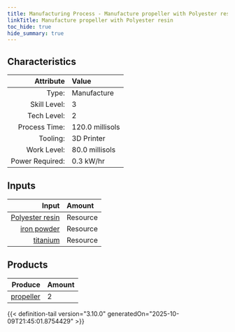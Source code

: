 ```yaml
---
title: Manufacturing Process - Manufacture propeller with Polyester resin
linkTitle: Manufacture propeller with Polyester resin
toc_hide: true
hide_summary: true
---
```

<!-- This is generated by the MarsSim HelpGenertor, do not edit. -->


## Characteristics

| Attribute      | Value |
|--------:|:------|
|Type:|Manufacture|
|Skill Level:|3|
|Tech Level:|2|
|Process Time:|120.0 millisols|
|Tooling:|3D Printer|
|Work Level:|80.0 millisols|
|Power Required:|0.3 kW/hr|

## Inputs

| Input      | Amount |
|--------:|:------|
|[Polyester resin](/docs/definitions/resource/polyester-resin)|Resource|1.0 kg|
|[iron powder](/docs/definitions/resource/iron-powder)|Resource|0.25 kg|
|[titanium](/docs/definitions/resource/titanium)|Resource|0.25 kg|

## Products


| Produce      | Amount |
|--------:|:------|
|[propeller](/docs/definitions/part/propeller)|2|



{{< definition-tail version="3.10.0" generatedOn="2025-10-09T21:45:01.8754429" >}}



